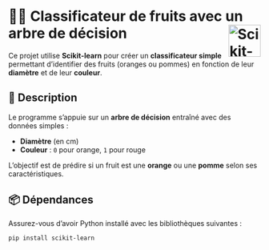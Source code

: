 # **🍊🍎 Classificateur de fruits avec un arbre de décision**<a href="../../"><img align="right" src="https://upload.wikimedia.org/wikipedia/commons/0/05/Scikit_learn_logo_small.svg" alt="Scikit-learn" height="64px"></a>


Ce projet utilise **Scikit-learn** pour créer un **classificateur simple** permettant d’identifier des fruits (oranges ou pommes) en fonction de leur **diamètre** et de leur **couleur**.

## **🚀 Description**
Le programme s’appuie sur un **arbre de décision** entraîné avec des données simples :
- **Diamètre** (en cm)
- **Couleur** : `0` pour orange, `1` pour rouge

L’objectif est de prédire si un fruit est une **orange** ou une **pomme** selon ses caractéristiques.

## **📦 Dépendances**
Assurez-vous d’avoir Python installé avec les bibliothèques suivantes :
```sh
pip install scikit-learn
```